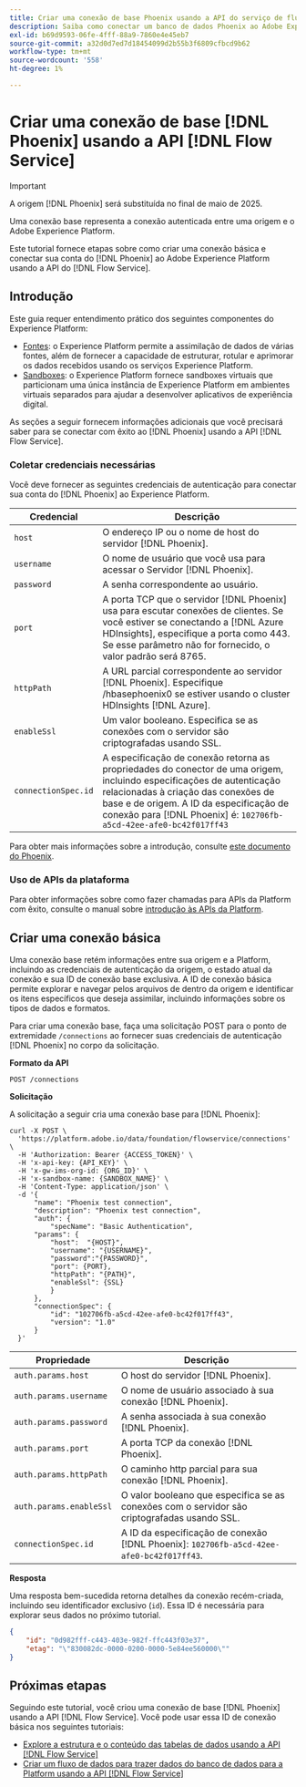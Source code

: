 ```yaml
---
title: Criar uma conexão de base Phoenix usando a API do serviço de fluxo
description: Saiba como conectar um banco de dados Phoenix ao Adobe Experience Platform usando a API do serviço de fluxo.
exl-id: b69d9593-06fe-4fff-88a9-7860e4e45eb7
source-git-commit: a32d0d7ed7d18454099d2b55b3f6809cfbcd9b62
workflow-type: tm+mt
source-wordcount: '558'
ht-degree: 1%

---
```


# Criar uma conexão de base [!DNL Phoenix] usando a API [!DNL Flow Service]

>[!IMPORTANT]
>
>A origem [!DNL Phoenix] será substituída no final de maio de 2025.

Uma conexão base representa a conexão autenticada entre uma origem e o Adobe Experience Platform.

Este tutorial fornece etapas sobre como criar uma conexão básica e conectar sua conta do [!DNL Phoenix] ao Adobe Experience Platform usando a API do [!DNL Flow Service].

## Introdução

Este guia requer entendimento prático dos seguintes componentes do Experience Platform:

* [Fontes](../../../../home.md): o Experience Platform permite a assimilação de dados de várias fontes, além de fornecer a capacidade de estruturar, rotular e aprimorar os dados recebidos usando os serviços Experience Platform.
* [Sandboxes](../../../../../sandboxes/home.md): o Experience Platform fornece sandboxes virtuais que particionam uma única instância de Experience Platform em ambientes virtuais separados para ajudar a desenvolver aplicativos de experiência digital.

As seções a seguir fornecem informações adicionais que você precisará saber para se conectar com êxito ao [!DNL Phoenix] usando a API [!DNL Flow Service].

### Coletar credenciais necessárias

Você deve fornecer as seguintes credenciais de autenticação para conectar sua conta do [!DNL Phoenix] ao Experience Platform.

| Credencial | Descrição |
| ---------- | ----------- |
| `host` | O endereço IP ou o nome de host do servidor [!DNL Phoenix]. |
| `username` | O nome de usuário que você usa para acessar o Servidor [!DNL Phoenix]. |
| `password` | A senha correspondente ao usuário. |
| `port` | A porta TCP que o servidor [!DNL Phoenix] usa para escutar conexões de clientes. Se você estiver se conectando a [!DNL Azure HDInsights], especifique a porta como 443. Se esse parâmetro não for fornecido, o valor padrão será 8765. |
| `httpPath` | A URL parcial correspondente ao servidor [!DNL Phoenix]. Especifique /hbasephoenix0 se estiver usando o cluster HDInsights [!DNL Azure]. |
| `enableSsl` | Um valor booleano. Especifica se as conexões com o servidor são criptografadas usando SSL. |
| `connectionSpec.id` | A especificação de conexão retorna as propriedades do conector de uma origem, incluindo especificações de autenticação relacionadas à criação das conexões de base e de origem. A ID da especificação de conexão para [!DNL Phoenix] é: `102706fb-a5cd-42ee-afe0-bc42f017ff43` |

Para obter mais informações sobre a introdução, consulte [este documento do Phoenix](https://python-phoenixdb.readthedocs.io/en/latest/api.html).

### Uso de APIs da plataforma

Para obter informações sobre como fazer chamadas para APIs da Platform com êxito, consulte o manual sobre [introdução às APIs da Platform](../../../../../landing/api-guide.md).

## Criar uma conexão básica

Uma conexão base retém informações entre sua origem e a Platform, incluindo as credenciais de autenticação da origem, o estado atual da conexão e sua ID de conexão base exclusiva. A ID de conexão básica permite explorar e navegar pelos arquivos de dentro da origem e identificar os itens específicos que deseja assimilar, incluindo informações sobre os tipos de dados e formatos.

Para criar uma conexão base, faça uma solicitação POST para o ponto de extremidade `/connections` ao fornecer suas credenciais de autenticação [!DNL Phoenix] no corpo da solicitação.

**Formato da API**

```https
POST /connections
```

**Solicitação**

A solicitação a seguir cria uma conexão base para [!DNL Phoenix]:

```shell
curl -X POST \
  'https://platform.adobe.io/data/foundation/flowservice/connections' \
  -H 'Authorization: Bearer {ACCESS_TOKEN}' \
  -H 'x-api-key: {API_KEY}' \
  -H 'x-gw-ims-org-id: {ORG_ID}' \
  -H 'x-sandbox-name: {SANDBOX_NAME}' \
  -H 'Content-Type: application/json' \
  -d '{
      "name": "Phoenix test connection",
      "description": "Phoenix test connection",
      "auth": {
          "specName": "Basic Authentication",
      "params": {
          "host":  "{HOST}",
          "username": "{USERNAME}",
          "password":"{PASSWORD}",
          "port": {PORT},
          "httpPath": "{PATH}",
          "enableSsl": {SSL}
          }
      },
      "connectionSpec": {
          "id": "102706fb-a5cd-42ee-afe0-bc42f017ff43",
          "version": "1.0"
      }
  }'
```

| Propriedade | Descrição |
| --------- | ----------- |
| `auth.params.host` | O host do servidor [!DNL Phoenix]. |
| `auth.params.username` | O nome de usuário associado à sua conexão [!DNL Phoenix]. |
| `auth.params.password` | A senha associada à sua conexão [!DNL Phoenix]. |
| `auth.params.port` | A porta TCP da conexão [!DNL Phoenix]. |
| `auth.params.httpPath` | O caminho http parcial para sua conexão [!DNL Phoenix]. |
| `auth.params.enableSsl` | O valor booleano que especifica se as conexões com o servidor são criptografadas usando SSL. |
| `connectionSpec.id` | A ID da especificação de conexão [!DNL Phoenix]: `102706fb-a5cd-42ee-afe0-bc42f017ff43`. |

**Resposta**

Uma resposta bem-sucedida retorna detalhes da conexão recém-criada, incluindo seu identificador exclusivo (`id`). Essa ID é necessária para explorar seus dados no próximo tutorial.

```json
{
    "id": "0d982fff-c443-403e-982f-ffc443f03e37",
    "etag": "\"830082dc-0000-0200-0000-5e84ee560000\""
}
```

## Próximas etapas

Seguindo este tutorial, você criou uma conexão de base [!DNL Phoenix] usando a API [!DNL Flow Service]. Você pode usar essa ID de conexão básica nos seguintes tutoriais:

* [Explore a estrutura e o conteúdo das tabelas de dados usando a API  [!DNL Flow Service] ](../../explore/tabular.md)
* [Criar um fluxo de dados para trazer dados do banco de dados para a Platform usando a API  [!DNL Flow Service] ](../../collect/database-nosql.md)
